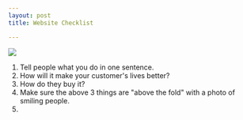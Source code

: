 ```yaml
---
layout: post
title: Website Checklist

---
```

![](/designco/uploads/brooke-cagle-4xbpgroubm0-unsplash.jpg)

1. Tell people what you do in one sentence.
2. How will it make your customer's lives better?
3. How do they buy it?
4. Make sure the above 3 things are "above the fold" with a photo of smiling people.
5. 
